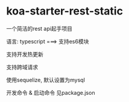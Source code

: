 # koa-starter-rest-static

一个简洁的rest api起手项目

语言: typescript ===> 支持es6模块

支持开发热更新

支持跨域请求

使用sequelize, 默认设置为mysql

开发命令 & 启动命令 见package.json
